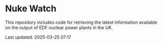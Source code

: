 # Nuke Watch

This repository includes code for retrieving the latest information available on the output of EDF nuclear power plants in the UK.

Last updated: 2025-03-25 07:17